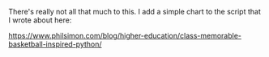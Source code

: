 There's really not all that much to this. I add a simple chart to the script that I wrote about here:

https://www.philsimon.com/blog/higher-education/class-memorable-basketball-inspired-python/
